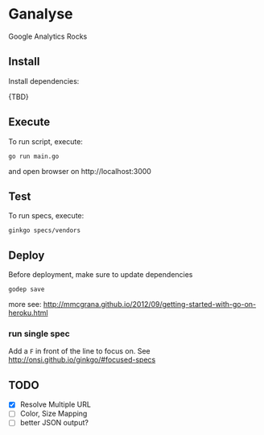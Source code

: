 # Ganalyse
Google Analytics Rocks


## Install
Install dependencies:

{TBD}


## Execute
To run script, execute:

```
go run main.go

```

and open browser on http://localhost:3000

## Test
To run specs, execute:

```
ginkgo specs/vendors

```

## Deploy

Before deployment, make sure to update dependencies

`godep save`

more see: http://mmcgrana.github.io/2012/09/getting-started-with-go-on-heroku.html

### run single spec
Add a `F` in front of the line to focus on. See http://onsi.github.io/ginkgo/#focused-specs

## TODO

- [x] Resolve Multiple URL
- [ ] Color, Size Mapping
- [ ] better JSON output?

